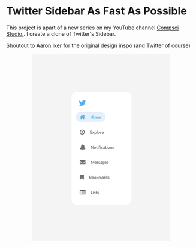 # Twitter Sidebar As Fast As Possible
This project is apart of a new series on my YouTube channel <a href="https://www.youtube.com/compscistudio">Compsci Studio.</a>. I create a clone of Twitter's Sidebar.

Shoutout to <a href="https://dribbble.com/shots/14756430-Twitter-Sidebar-Light">Aaron Iker</a> for the original design inspo (and Twitter of course) 

<div style="text-align:center">
    <img height="500px" src="github/Twitter Sidebar.gif">
</div>
